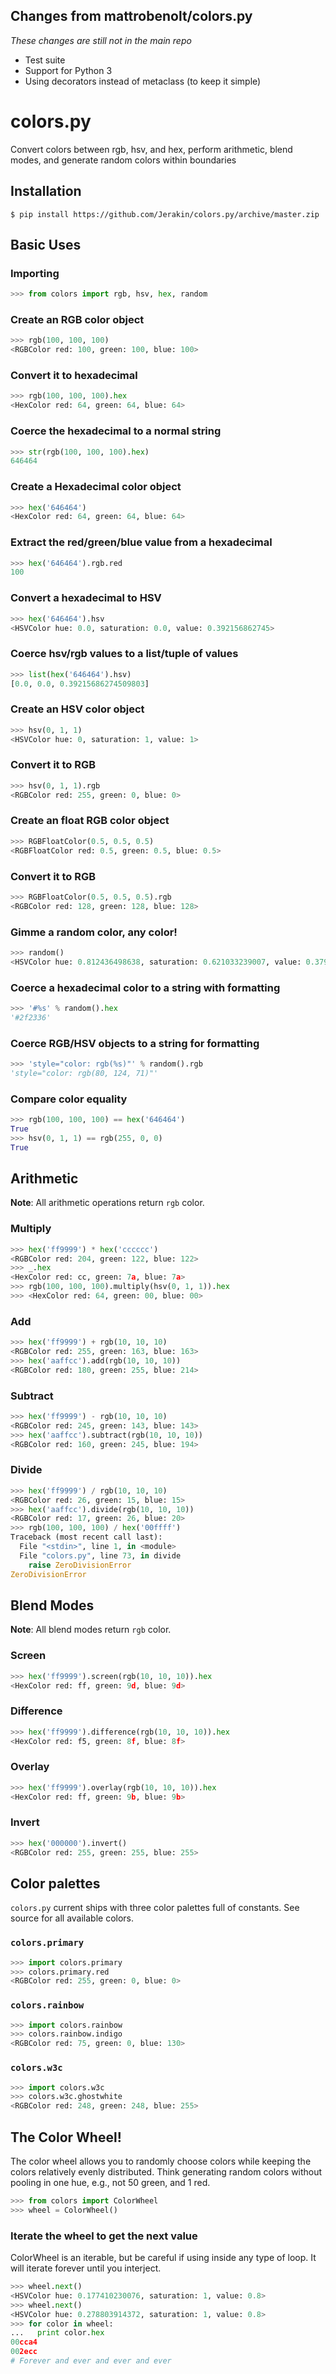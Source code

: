 ## Changes from mattrobenolt/colors.py
_These changes are still not in the main repo_
* Test suite 
* Support for Python 3
* Using decorators instead of metaclass (to keep it simple)

# colors.py
Convert colors between rgb, hsv, and hex, perform arithmetic, blend modes, and generate random colors within boundaries
## Installation
```$ pip install https://github.com/Jerakin/colors.py/archive/master.zip```
## Basic Uses
### Importing
```python
>>> from colors import rgb, hsv, hex, random
```
### Create an RGB color object
```python
>>> rgb(100, 100, 100)
<RGBColor red: 100, green: 100, blue: 100>
```
### Convert it to hexadecimal
```python
>>> rgb(100, 100, 100).hex
<HexColor red: 64, green: 64, blue: 64>
```
### Coerce the hexadecimal to a normal string
```python
>>> str(rgb(100, 100, 100).hex)
646464
```
### Create a Hexadecimal color object
```python
>>> hex('646464')
<HexColor red: 64, green: 64, blue: 64>
```
### Extract the red/green/blue value from a hexadecimal
```python
>>> hex('646464').rgb.red
100
```
### Convert a hexadecimal to HSV
```python
>>> hex('646464').hsv
<HSVColor hue: 0.0, saturation: 0.0, value: 0.392156862745>
```
### Coerce hsv/rgb values to a list/tuple of values
```python
>>> list(hex('646464').hsv)
[0.0, 0.0, 0.39215686274509803]
```
### Create an HSV color object
```python
>>> hsv(0, 1, 1)
<HSVColor hue: 0, saturation: 1, value: 1>
```
### Convert it to RGB
```python
>>> hsv(0, 1, 1).rgb
<RGBColor red: 255, green: 0, blue: 0>
```
### Create an float RGB color object
```python
>>> RGBFloatColor(0.5, 0.5, 0.5)
<RGBFloatColor red: 0.5, green: 0.5, blue: 0.5>
```
### Convert it to RGB
```python
>>> RGBFloatColor(0.5, 0.5, 0.5).rgb
<RGBColor red: 128, green: 128, blue: 128>
```
### Gimme a random color, any color!
```python
>>> random()
<HSVColor hue: 0.812436498638, saturation: 0.621033239007, value: 0.379850638405>
```
### Coerce a hexadecimal color to a string with formatting
```python
>>> '#%s' % random().hex
'#2f2336'
```
### Coerce RGB/HSV objects to a string for formatting
```python
>>> 'style="color: rgb(%s)"' % random().rgb
'style="color: rgb(80, 124, 71)"'
```
### Compare color equality
```python
>>> rgb(100, 100, 100) == hex('646464')
True
>>> hsv(0, 1, 1) == rgb(255, 0, 0)
True
```
## Arithmetic
**Note**: All arithmetic operations return `rgb` color.
### Multiply
```python
>>> hex('ff9999') * hex('cccccc')
<RGBColor red: 204, green: 122, blue: 122>
>>> _.hex
<HexColor red: cc, green: 7a, blue: 7a>
>>> rgb(100, 100, 100).multiply(hsv(0, 1, 1)).hex
>>> <HexColor red: 64, green: 00, blue: 00>
```
### Add
```python
>>> hex('ff9999') + rgb(10, 10, 10)
<RGBColor red: 255, green: 163, blue: 163>
>>> hex('aaffcc').add(rgb(10, 10, 10))
<RGBColor red: 180, green: 255, blue: 214>
```
### Subtract
```python
>>> hex('ff9999') - rgb(10, 10, 10)
<RGBColor red: 245, green: 143, blue: 143>
>>> hex('aaffcc').subtract(rgb(10, 10, 10))
<RGBColor red: 160, green: 245, blue: 194>
```
### Divide
```python
>>> hex('ff9999') / rgb(10, 10, 10)
<RGBColor red: 26, green: 15, blue: 15>
>>> hex('aaffcc').divide(rgb(10, 10, 10))
<RGBColor red: 17, green: 26, blue: 20>
>>> rgb(100, 100, 100) / hex('00ffff')
Traceback (most recent call last):
  File "<stdin>", line 1, in <module>
  File "colors.py", line 73, in divide
    raise ZeroDivisionError
ZeroDivisionError
```
## Blend Modes
**Note**: All blend modes return `rgb` color.
### Screen
```python
>>> hex('ff9999').screen(rgb(10, 10, 10)).hex
<HexColor red: ff, green: 9d, blue: 9d>
```
### Difference
```python
>>> hex('ff9999').difference(rgb(10, 10, 10)).hex
<HexColor red: f5, green: 8f, blue: 8f>
```
### Overlay
```python
>>> hex('ff9999').overlay(rgb(10, 10, 10)).hex
<HexColor red: ff, green: 9b, blue: 9b>
```
### Invert
```python
>>> hex('000000').invert()
<RGBColor red: 255, green: 255, blue: 255>
```
## Color palettes
`colors.py` current ships with three color palettes full of constants. See source for all available colors.
### `colors.primary`
```python
>>> import colors.primary
>>> colors.primary.red
<RGBColor red: 255, green: 0, blue: 0>
```
### `colors.rainbow`
```python
>>> import colors.rainbow
>>> colors.rainbow.indigo
<RGBColor red: 75, green: 0, blue: 130>
```
### `colors.w3c`
```python
>>> import colors.w3c
>>> colors.w3c.ghostwhite
<RGBColor red: 248, green: 248, blue: 255>
```
## The Color Wheel!
The color wheel allows you to randomly choose colors while keeping the colors relatively evenly distributed. Think generating random colors without pooling in one hue, e.g., not 50 green, and 1 red.
```python
>>> from colors import ColorWheel
>>> wheel = ColorWheel()
```
### Iterate the wheel to get the next value
ColorWheel is an iterable, but be careful if using inside any type of loop. It will iterate forever until you interject.
```python
>>> wheel.next()
<HSVColor hue: 0.177410230076, saturation: 1, value: 0.8>
>>> wheel.next()
<HSVColor hue: 0.278803914372, saturation: 1, value: 0.8>
>>> for color in wheel:
...   print color.hex
00cca4
002ecc
# Forever and ever and ever and ever
```

